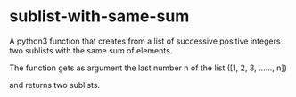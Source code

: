 # sublist-with-same-sum
A python3 function that creates from a list of successive positive integers two sublists with the same sum of elements. 

The function gets as argument the last number n of the list ([1, 2, 3, ......, n])

and returns two sublists.
